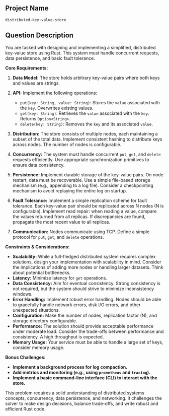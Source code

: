 ## Project Name

```
distributed-key-value-store
```

## Question Description

You are tasked with designing and implementing a simplified, distributed key-value store using Rust. This system must handle concurrent requests, data persistence, and basic fault tolerance.

**Core Requirements:**

1.  **Data Model:** The store holds arbitrary key-value pairs where both keys and values are strings.

2.  **API:** Implement the following operations:
    *   `put(key: String, value: String)`: Stores the `value` associated with the `key`.  Overwrites existing values.
    *   `get(key: String)`: Retrieves the `value` associated with the `key`. Returns `Option<String>`.
    *   `delete(key: String)`: Removes the `key` and its associated `value`.

3.  **Distribution:** The store consists of multiple nodes, each maintaining a subset of the total data.  Implement consistent hashing to distribute keys across nodes. The number of nodes is configurable.

4.  **Concurrency:** The system must handle concurrent `put`, `get`, and `delete` requests efficiently. Use appropriate synchronization primitives to ensure data consistency.

5.  **Persistence:** Implement durable storage of the key-value pairs. On node restart, data must be recoverable.  Use a simple file-based storage mechanism (e.g., appending to a log file).  Consider a checkpointing mechanism to avoid replaying the entire log on startup.

6.  **Fault Tolerance:**  Implement a simple replication scheme for fault tolerance. Each key-value pair should be replicated across N nodes (N is configurable).  Implement read repair: when reading a value, compare the values returned from all replicas. If discrepancies are found, propagate the most recent value to all replicas.

7.  **Communication:** Nodes communicate using TCP. Define a simple protocol for `put`, `get`, and `delete` operations.

**Constraints & Considerations:**

*   **Scalability:** While a full-fledged distributed system requires complex solutions, design your implementation with scalability in mind. Consider the implications of adding more nodes or handling larger datasets. Think about potential bottlenecks.
*   **Latency:**  Minimize latency for `get` operations.
*   **Data Consistency:**  Aim for eventual consistency.  Strong consistency is not required, but the system should strive to minimize inconsistency windows.
*   **Error Handling:**  Implement robust error handling.  Nodes should be able to gracefully handle network errors, disk I/O errors, and other unexpected situations.
*   **Configuration:** Make the number of nodes, replication factor (N), and storage directory configurable.
*   **Performance:**  The solution should provide acceptable performance under moderate load.  Consider the trade-offs between performance and consistency.  A high throughput is expected.
*   **Memory Usage:** Your service must be able to handle a large set of keys, consider memory usage.

**Bonus Challenges:**

*   **Implement a background process for log compaction.**
*   **Add metrics and monitoring (e.g., using `prometheus` and `tracing`).**
*   **Implement a basic command-line interface (CLI) to interact with the store.**

This problem requires a solid understanding of distributed systems concepts, concurrency, data persistence, and networking. It challenges the solver to make design decisions, balance trade-offs, and write robust and efficient Rust code.

